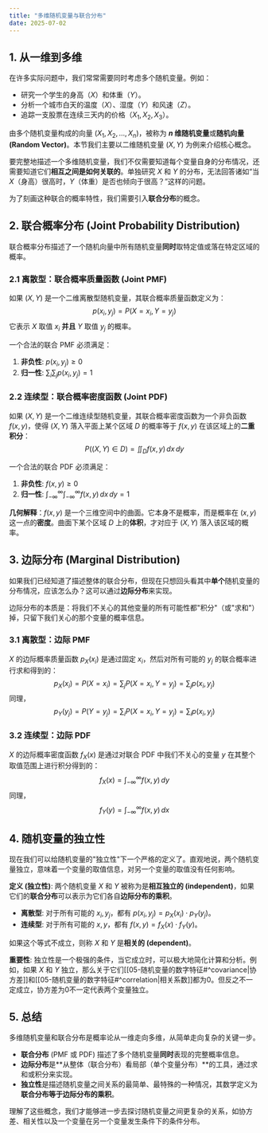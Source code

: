 ```yaml
---
title: "多维随机变量与联合分布"
date: 2025-07-02
---
```


## 1. 从一维到多维

在许多实际问题中，我们常常需要同时考虑多个随机变量。例如：

* 研究一个学生的身高（$X$）和体重（$Y$）。
* 分析一个城市白天的温度（$X$）、湿度（$Y$）和风速（$Z$）。
* 追踪一支股票在连续三天内的价格（$X_1, X_2, X_3$）。

由多个随机变量构成的向量 $(X_1, X_2, \dots, X_n)$，被称为 **$n$ 维随机变量**或**随机向量 (Random Vector)**。本节我们主要以二维随机变量 $(X, Y)$ 为例来介绍核心概念。

要完整地描述一个多维随机变量，我们不仅需要知道每个变量自身的分布情况，还需要知道它们**相互之间是如何关联的**。单独研究 $X$ 和 $Y$ 的分布，无法回答诸如“当 $X$（身高）很高时，$Y$（体重）是否也倾向于很高？”这样的问题。

为了刻画这种联合的概率特性，我们需要引入**联合分布**的概念。

## 2. 联合概率分布 (Joint Probability Distribution)

联合概率分布描述了一个随机向量中所有随机变量**同时**取特定值或落在特定区域的概率。

### 2.1 离散型：联合概率质量函数 (Joint PMF)

如果 $(X, Y)$ 是一个二维离散型随机变量，其联合概率质量函数定义为：
$$ p(x_i, y_j) = P(X=x_i, Y=y_j) $$
它表示 $X$ 取值 $x_i$ **并且** $Y$ 取值 $y_j$ 的概率。

一个合法的联合 PMF 必须满足：

1. **非负性**: $p(x_i, y_j) \ge 0$
2. **归一性**: $\sum_i \sum_j p(x_i, y_j) = 1$

### 2.2 连续型：联合概率密度函数 (Joint PDF)

如果 $(X, Y)$ 是一个二维连续型随机变量，其联合概率密度函数为一个非负函数 $f(x, y)$，使得 $(X, Y)$ 落入平面上某个区域 $D$ 的概率等于 $f(x, y)$ 在该区域上的**二重积分**：
$$ P((X, Y) \in D) = \iint_D f(x, y) \,dx\,dy $$

一个合法的联合 PDF 必须满足：

1. **非负性**: $f(x, y) \ge 0$
2. **归一性**: $\int_{-\infty}^{\infty} \int_{-\infty}^{\infty} f(x, y) \,dx\,dy = 1$

**几何解释**：$f(x,y)$ 是一个三维空间中的曲面。它本身不是概率，而是概率在 $(x,y)$ 这一点的**密度**。曲面下某个区域 $D$ 上的**体积**，才对应于 $(X, Y)$ 落入该区域的概率。

## 3. 边际分布 (Marginal Distribution)

如果我们已经知道了描述整体的联合分布，但现在只想回头看其中**单个**随机变量的分布情况，应该怎么办？这可以通过**边际分布**来实现。

边际分布的本质是：将我们不关心的其他变量的所有可能性都"积分"（或"求和"）掉，只留下我们关心的那个变量的概率信息。

### 3.1 离散型：边际 PMF

$X$ 的边际概率质量函数 $p_X(x_i)$ 是通过固定 $x_i$，然后对所有可能的 $y_j$ 的联合概率进行求和得到的：
$$ p_X(x_i) = P(X=x_i) = \sum_j P(X=x_i, Y=y_j) = \sum_j p(x_i, y_j) $$
同理，
$$ p_Y(y_j) = P(Y=y_j) = \sum_i P(X=x_i, Y=y_j) = \sum_i p(x_i, y_j) $$

### 3.2 连续型：边际 PDF

$X$ 的边际概率密度函数 $f_X(x)$ 是通过对联合 PDF 中我们不关心的变量 $y$ 在其整个取值范围上进行积分得到的：
$$ f_X(x) = \int_{-\infty}^{\infty} f(x, y) \,dy $$
同理，
$$ f_Y(y) = \int_{-\infty}^{\infty} f(x, y) \,dx $$

## 4. 随机变量的独立性

现在我们可以给随机变量的"独立性"下一个严格的定义了。直观地说，两个随机变量独立，意味着一个变量的取值信息，对另一个变量的取值没有任何影响。

**定义 (独立性)**:
两个随机变量 $X$ 和 $Y$ 被称为是**相互独立的 (independent)**，如果它们的**联合分布**可以表示为它们各自**边际分布的乘积**。

* **离散型**: 对于所有可能的 $x_i, y_j$，都有 $p(x_i, y_j) = p_X(x_i) \cdot p_Y(y_j)$。
* **连续型**: 对于所有可能的 $x, y$，都有 $f(x, y) = f_X(x) \cdot f_Y(y)$。

如果这个等式不成立，则称 $X$ 和 $Y$ 是**相关的 (dependent)**。

**重要性**:
独立性是一个极强的条件，当它成立时，可以极大地简化计算和分析。例如，如果 $X$ 和 $Y$ 独立，那么关于它们[[05-随机变量的数字特征#^covariance|协方差]]和[[05-随机变量的数字特征#^correlation|相关系数]]都为0。但反之不一定成立，协方差为0不一定代表两个变量独立。

## 5. 总结

多维随机变量和联合分布是概率论从一维走向多维，从简单走向复杂的关键一步。

* **联合分布** (PMF 或 PDF) 描述了多个随机变量**同时**表现的完整概率信息。
* **边际分布**是**从整体（联合分布）看局部（单个变量分布）**的工具，通过求和或积分来实现。
* **独立性**是描述随机变量之间关系的最简单、最特殊的一种情况，其数学定义为**联合分布等于边际分布的乘积**。

理解了这些概念，我们才能够进一步去探讨随机变量之间更复杂的关系，如协方差、相关性以及一个变量在另一个变量发生条件下的条件分布。
